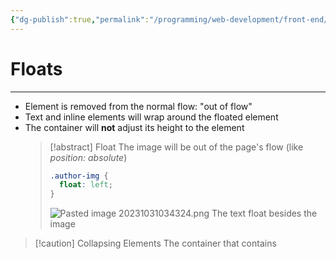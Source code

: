 ```yaml
---
{"dg-publish":true,"permalink":"/programming/web-development/front-end/css/layouts/floats/","tags":["programming","webdevelopment","frontend","css"],"created":"2024-11-09T11:30:41.311+08:00"}
---
```



# Floats

---

- Element is removed from the normal flow: "out of flow"
- Text and inline elements will wrap around the floated element
- The container will **not** adjust its height to the element
  > [!abstract] Float
  > The image will be out of the page's flow (like _position: absolute_)
  >
  > ```css
  > .author-img {
  >   float: left;
  > }
  > ```
  >
  > ![Pasted image 20231031034324.png](/img/user/PROGRAMMING/Web%20Development/FrontEnd/CSS/Layouts/attachments/Pasted%20image%2020231031034324.png)
  > The text float besides the image

> [!caution] Collapsing Elements
> The container that contains
